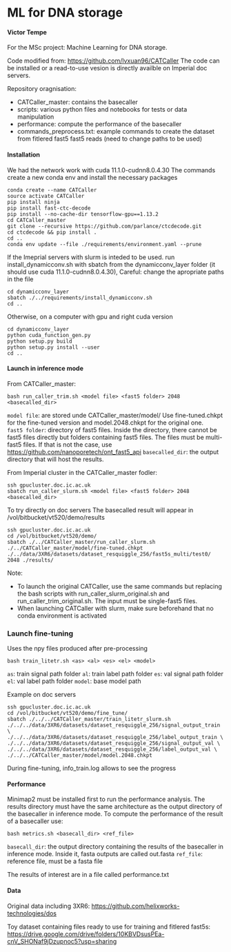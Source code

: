 
# ML for DNA storage
#### Victor Tempe

For the MSc project: Machine Learning for DNA storage. 

Code modified from: https://github.com/lvxuan96/CATCaller
The code can be installed or a read-to-use vesion is directly availble on Imperial doc servers.



Repository oragnisation:
* CATCaller_master: contains the basecaller
* scripts: various python files and notebooks for tests or data manipulation
* performance: compute the performance of the basecaller
* commands_preprocess.txt: example commands to create the dataset from fitlered fast5 fast5 reads (need to change paths to be used)



#### Installation

We had the network work with cuda 11.1.0-cudnn8.0.4.30
The commands create a new conda env and install the necessary packages


```angular2
conda create --name CATCaller
source activate CATCaller
pip install ninja 
pip install fast-ctc-decode
pip install --no-cache-dir tensorflow-gpu==1.13.2
cd CATCaller_master
git clone --recursive https://github.com/parlance/ctcdecode.git
cd ctcdecode && pip install .
cd ..
conda env update --file ./requirements/environment.yaml --prune
```



If the Imeprial servers with slurm is inteded to be used. run install_dynamicconv.sh with sbatch from the dynamicconv_layer folder (it should use cuda 11.1.0-cudnn8.0.4.30), Careful: change the apropriate paths in the file
```angular2
cd dynamicconv_layer
sbatch ./../requirements/install_dynamicconv.sh
cd ..
```

Otherwise, on a computer with gpu and right cuda version

```angular2
cd dynamicconv_layer
python cuda_function_gen.py
python setup.py build
python setup.py install --user
cd ..
```




#### Launch in inference mode
 From CATCaller_master:

```angular2
bash run_caller_trim.sh <model file> <fast5 folder> 2048 <basecalled_dir>
```

`model file`: are stored unde CATCaller_master/model/ Use fine-tuned.chkpt for the fine-tuned version and model.2048.chkpt for the original one.   
`fast5 folder`: directory of fast5 files. Inside the directory, there cannot be fast5 files directly but folders containing fast5 files. The files must be multi-fast5 files. If that is not the case, use https://github.com/nanoporetech/ont_fast5_api
`basecalled_dir`: the output directory that will host the results.  




From Imperial cluster in the CATCaller_master fodler:

```angular2
ssh gpucluster.doc.ic.ac.uk
sbatch run_caller_slurm.sh <model file> <fast5 folder> 2048 <basecalled_dir>
```

To try directly on doc servers
The basecalled result will appear in /vol/bitbucket/vt520/demo/results
```angular2
ssh gpucluster.doc.ic.ac.uk
cd /vol/bitbucket/vt520/demo/
sbatch ./../CATCaller_master/run_caller_slurm.sh ./../CATCaller_master/model/fine-tuned.chkpt ./../data/3XR6/datasets/dataset_resquiggle_256/fast5s_multi/test0/ 2048 ./results/
```


Note:
* To launch the original CATCaller, use the same commands but replacing the bash scripts with run_caller_slurm_original.sh and run_caller_trim_original.sh. The input must be single-fast5 files.
* When launching CATCaller with slurm, make sure beforehand that no conda environment is activated



### Launch fine-tuning
Uses the npy files produced after pre-processing
```angular2
bash train_litetr.sh <as> <al> <es> <el> <model>
```
`as`: train signal path folder
`al`: train label path folder
`es`: val signal path folder
`el`: val label path folder
`model`: base model path


Example on doc servers
```angular2
ssh gpucluster.doc.ic.ac.uk
cd /vol/bitbucket/vt520/demo/fine_tune/
sbatch ./../../CATCaller_master/train_litetr_slurm.sh ./../../data/3XR6/datasets/dataset_resquiggle_256/signal_output_train \
./../../data/3XR6/datasets/dataset_resquiggle_256/label_output_train \
./../../data/3XR6/datasets/dataset_resquiggle_256/signal_output_val \
./../../data/3XR6/datasets/dataset_resquiggle_256/label_output_val \
./../../CATCaller_master/model/model.2048.chkpt
```

During fine-tuning, info_train.log allows to see the progress



#### Performance
Minimap2 must be installed first to run the performance analysis. 
The results directory must have the same architecture as the output directory of the basecaller in inference mode.
To compute the performance of the result of a basecaller use:
```angular2
bash metrics.sh <basecall_dir> <ref_file>
```

`basecall_dir`: the output directory containing the results of the basecaller in inference mode. Inside it, fasta outputs are called out.fasta
`ref_file`: reference file, must be a fasta file


The results of interest are in a file called performance.txt


#### Data

Original data including 3XR6: https://github.com/helixworks-technologies/dos

Toy dataset containing files ready to use for training and fitlered fast5s: https://drive.google.com/drive/folders/10KBVDsusPEa-cnV_SHONaf9jDzupnoc5?usp=sharing




